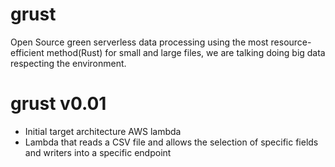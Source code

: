 # grust
Open Source green serverless data processing using the most resource-efficient method(Rust) for small and large files, we are talking doing big data respecting the environment.


# grust v0.01
- Initial target architecture AWS lambda
- Lambda that reads a CSV file and allows the selection of specific fields and writers into a specific endpoint


